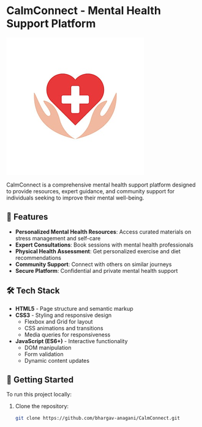 # CalmConnect - Mental Health Support Platform

![CalmConnect](Assets/logo.png)

CalmConnect is a comprehensive mental health support platform designed to provide resources, expert guidance, and community support for individuals seeking to improve their mental well-being.

## 🌟 Features

- **Personalized Mental Health Resources**: Access curated materials on stress management and self-care
- **Expert Consultations**: Book sessions with mental health professionals
- **Physical Health Assessment**: Get personalized exercise and diet recommendations
- **Community Support**: Connect with others on similar journeys
- **Secure Platform**: Confidential and private mental health support

## 🛠️ Tech Stack

- **HTML5** - Page structure and semantic markup
- **CSS3** - Styling and responsive design
  - Flexbox and Grid for layout
  - CSS animations and transitions
  - Media queries for responsiveness
- **JavaScript (ES6+)** - Interactive functionality
  - DOM manipulation
  - Form validation
  - Dynamic content updates
 
## 🚀 Getting Started

To run this project locally:

1. Clone the repository:
   ```bash
   git clone https://github.com/bhargav-anagani/CalmConnect.git
